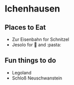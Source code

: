 # Ichenhausen

## Places to Eat
- Zur Eisenbahn for Schnitzel
- Jesolo for :pizza: and :pasta:

## Fun things to do
- Legoland
- Schloß Neuschwanstein
